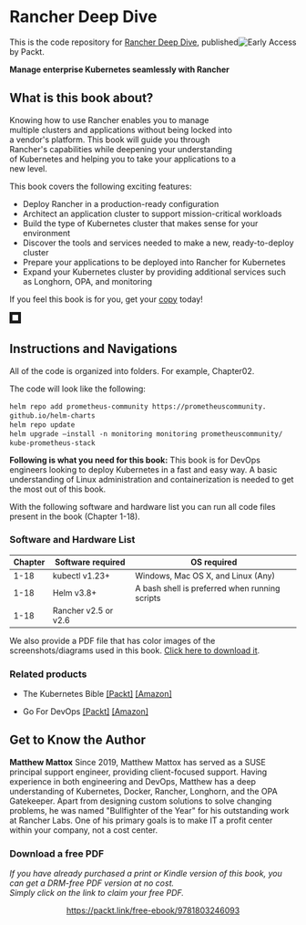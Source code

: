 # Rancher Deep Dive

<a href="https://www.packtpub.com/product/rancher-deep-dive/9781803246093?utm_source=github&utm_medium=repository&utm_campaign=9781803246093"><img src="https://static.packt-cdn.com/products/9781803246093/cover/smaller" alt="Early Access" height="256px" align="right"></a>

This is the code repository for [Rancher Deep Dive](https://www.packtpub.com/product/rancher-deep-dive/9781803246093?utm_source=github&utm_medium=repository&utm_campaign=9781803246093), published by Packt.

**Manage enterprise Kubernetes seamlessly with Rancher**

## What is this book about?
Knowing how to use Rancher enables you to manage multiple clusters and applications without being locked into a vendor's platform. This book will guide you through Rancher's capabilities while deepening your understanding of Kubernetes and helping you to take your applications to a new level. 

This book covers the following exciting features:
* Deploy Rancher in a production-ready configuration
* Architect an application cluster to support mission-critical workloads
* Build the type of Kubernetes cluster that makes sense for your environment
* Discover the tools and services needed to make a new, ready-to-deploy cluster
* Prepare your applications to be deployed into Rancher for Kubernetes
* Expand your Kubernetes cluster by providing additional services such as Longhorn, OPA, and monitoring

If you feel this book is for you, get your [copy](https://www.amazon.com/dp/180324609X) today!

<a href="https://www.packtpub.com/?utm_source=github&utm_medium=banner&utm_campaign=GitHubBanner"><img src="https://raw.githubusercontent.com/PacktPublishing/GitHub/master/GitHub.png" 
alt="https://www.packtpub.com/" border="5" /></a>

## Instructions and Navigations
All of the code is organized into folders. For example, Chapter02.

The code will look like the following:
```
helm repo add prometheus-community https://prometheuscommunity.
github.io/helm-charts
helm repo update
helm upgrade –install -n monitoring monitoring prometheuscommunity/
kube-prometheus-stack
```

**Following is what you need for this book:**
This book is for DevOps engineers looking to deploy Kubernetes in a fast and easy way. A basic understanding of Linux administration and containerization is needed to get the most out of this book.

With the following software and hardware list you can run all code files present in the book (Chapter 1-18).
### Software and Hardware List
| Chapter | Software required | OS required |
| -------- | ------------------------------------ | ----------------------------------- |
| 1-18 | kubectl v1.23+ | Windows, Mac OS X, and Linux (Any) |
| 1-18 | Helm v3.8+ | A bash shell is preferred when running scripts |
| 1-18 | Rancher v2.5 or v2.6 |  |

We also provide a PDF file that has color images of the screenshots/diagrams used in this book. [Click here to download it](https://static.packt-cdn.com/downloads/9781803246093_ColorImages.pdf).

### Related products
* The Kubernetes Bible [[Packt]](https://www.packtpub.com/product/cloud_and_networking/9781838827694?utm_source=github&utm_medium=repository&utm_campaign=9781838827694) [[Amazon]](https://www.amazon.com/dp/1838827692)

* Go For DevOps [[Packt]](https://www.packtpub.com/product/go-for-devops/9781801818896?utm_source=github&utm_medium=repository&utm_campaign=9781801818896) [[Amazon]](https://www.amazon.com/dp/1801818894)

## Get to Know the Author
**Matthew Mattox**
Since 2019, Matthew Mattox has served as a SUSE principal support engineer, providing client-focused support. Having experience in both engineering and DevOps, Matthew has a deep understanding of Kubernetes, Docker, Rancher, Longhorn, and the OPA Gatekeeper. Apart from designing custom solutions to solve changing problems, he was named "Bullfighter of the Year" for his outstanding work at Rancher Labs. One of his primary goals is to make IT a profit center within your company, not a cost center.
### Download a free PDF

 <i>If you have already purchased a print or Kindle version of this book, you can get a DRM-free PDF version at no cost.<br>Simply click on the link to claim your free PDF.</i>
<p align="center"> <a href="https://packt.link/free-ebook/9781803246093">https://packt.link/free-ebook/9781803246093 </a> </p>